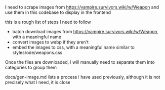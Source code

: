 I need to scrape images from https://vampire.survivors.wiki/w/Weapon and use them in this codebase to display in the frontend

this is a rough list of steps I need to follow

- batch download images from https://vampire.survivors.wiki/w/Weapon, with a meaningful name
- convert images to webp if they aren't
- embed the images to css, with a meaningful name similar to styles/ode/weapons.css

Once the files are downloaded, I will manually need to separate them into categories to group them

docs/gen-image.md lists a process I have used previously, although it is not precisely what I need, it is close
